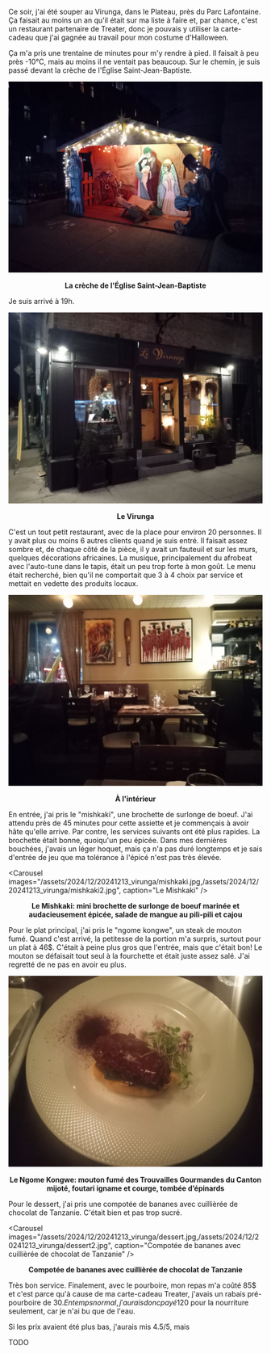 Ce soir, j'ai été souper au Virunga, dans le Plateau, près du Parc Lafontaine. Ça faisait au moins un an qu'il était sur ma liste à faire et, par chance, c'est un restaurant partenaire de Treater, donc je pouvais y utiliser la carte-cadeau que j'ai gagnée au travail pour mon costume d'Halloween.

Ça m'a pris une trentaine de minutes pour m'y rendre à pied. Il faisait à peu près -10°C, mais au moins il ne ventait pas beaucoup. Sur le chemin, je suis passé devant la crèche de l'Église Saint-Jean-Baptiste.

![La crèche de l'Église Saint-Jean-Baptiste](/assets/2024/12/20241213_virunga/creche.jpg)
<p align="center"><b>La crèche de l'Église Saint-Jean-Baptiste</b></p>

Je suis arrivé à 19h.

![Le Virunga](/assets/2024/12/20241213_virunga/virunga.jpg)
<p align="center"><b>Le Virunga</b></p>

C'est un tout petit restaurant, avec de la place pour environ 20 personnes. Il y avait plus ou moins 6 autres clients quand je suis entré. Il faisait assez sombre et, de chaque côté de la pièce, il y avait un fauteuil et sur les murs, quelques décorations africaines. La musique, principalement du afrobeat avec l'auto-tune dans le tapis, était un peu trop forte à mon goût. Le menu était recherché, bien qu'il ne comportait que 3 à 4 choix par service et mettait en vedette des produits locaux.

![À l'intérieur](/assets/2024/12/20241213_virunga/inside.jpg)
<p align="center"><b>À l'intérieur</b></p>

En entrée, j'ai pris le "mishkaki", une brochette de surlonge de boeuf. J'ai attendu près de 45 minutes pour cette assiette et je commençais à avoir hâte qu'elle arrive. Par contre, les services suivants ont été plus rapides. La brochette était bonne, quoiqu'un peu épicée. Dans mes dernières bouchées, j'avais un léger hoquet, mais ça n'a pas duré longtemps et je sais d'entrée de jeu que ma tolérance à l'épicé n'est pas très élevée.

<Carousel
    images="/assets/2024/12/20241213_virunga/mishkaki.jpg,/assets/2024/12/20241213_virunga/mishkaki2.jpg",
    caption="Le Mishkaki"
/>
<p align="center"><b>Le Mishkaki: mini brochette de surlonge de boeuf marinée et audacieusement épicée, salade de mangue au pili-pili et cajou</b></p>

Pour le plat principal, j'ai pris le "ngome kongwe", un steak de mouton fumé. Quand c'est arrivé, la petitesse de la portion m'a surpris, surtout pour un plat à 46$. C'était à peine plus gros que l'entrée, mais que c'était bon! Le mouton se défaisait tout seul à la fourchette et était juste assez salé. J'ai regretté de ne pas en avoir eu plus.

![Le Ngome Kongwe](/assets/2024/12/20241213_virunga/ngome-kongwe.jpg)
<p align="center"><b>Le Ngome Kongwe: mouton fumé des Trouvailles Gourmandes du Canton mijoté, foutari igname et courge, tombée d’épinards</b></p>

Pour le dessert, j'ai pris une compotée de bananes avec cuillièrée de chocolat de Tanzanie. C'était bien et pas trop sucré.

<Carousel
    images="/assets/2024/12/20241213_virunga/dessert.jpg,/assets/2024/12/20241213_virunga/dessert2.jpg",
    caption="Compotée de bananes avec cuillièrée de chocolat de Tanzanie"
/>
<p align="center"><b>Compotée de bananes avec cuillièrée de chocolat de Tanzanie</b></p>

Très bon service.
Finalement, avec le pourboire, mon repas m'a coûté 85$ et c'est parce qu'à cause de ma carte-cadeau Treater, j'avais un rabais pré-pourboire de 30$. En temps normal, j'aurais donc payé 120$ pour la nourriture seulement, car je n'ai bu que de l'eau.

Si les prix avaient été plus bas, j'aurais mis 4.5/5, mais 

TODO
